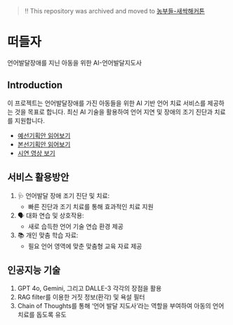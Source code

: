 > ‼️ This repository was archived and moved to [농부들-새싹해커톤](https://github.com/farmer-talk/sesac-hackathon/) 

# 떠들자 
언어발달장애를 지닌 아동을 위한 AI-언어발달지도사

## Introduction
이 프로젝트는 언어발달장애를 가진 아동들을 위한 AI 기반 언어 치료 서비스를 제공하는 것을 목표로 합니다. 최신 AI 기술을 활용하여 언어 지연 및 장애의 조기 진단과 치료를 지원합니다.

- [예선기획안 읽어보기](./예선%20기획안.pdf)
- [본선기획안 읽어보기](./본선%20기획안.pdf)
- [시연 영상 보기](https://bitly.cx/talk)


## 서비스 활용방안
1. 🩺 언어발달 장애 조기 진단 및 치료:
   - 빠른 진단과 조기 치료를 통해 효과적인 치료 지원
2. 🗣️ 대화 연습 및 상호작용:
   - 새로 습득한 언어 기술 연습 환경 제공
3. 📚 개인 맞춤 학습 자료:
   - 필요 언어 영역에 맞춘 맞춤형 교육 자료 제공
  
## 인공지능 기술
1. GPT 4o, Gemini, 그리고 DALLE-3 각각의 장점을 활용
2. RAG filter를 이용한 거짓 정보(환각) 및 욕설 필터
3. Chain of Thoughts를 통해 ‘언어 발달 지도사’라는 역할을 부여하여 아동의 언어 치료를 돕도록 유도

